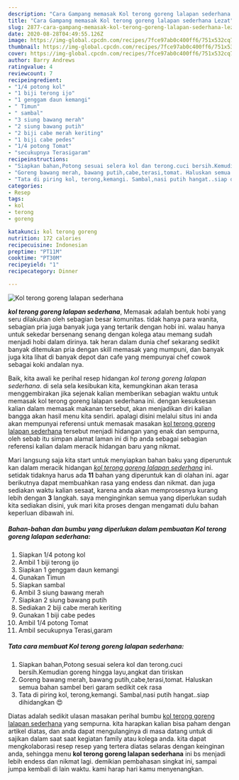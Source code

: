 ```yaml
---
description: "Cara Gampang memasak Kol terong goreng lalapan sederhana Lezat"
title: "Cara Gampang memasak Kol terong goreng lalapan sederhana Lezat"
slug: 2877-cara-gampang-memasak-kol-terong-goreng-lalapan-sederhana-lezat
date: 2020-08-28T04:49:55.126Z
image: https://img-global.cpcdn.com/recipes/7fce97ab0c400ff6/751x532cq70/kol-terong-goreng-lalapan-sederhana-foto-resep-utama.jpg
thumbnail: https://img-global.cpcdn.com/recipes/7fce97ab0c400ff6/751x532cq70/kol-terong-goreng-lalapan-sederhana-foto-resep-utama.jpg
cover: https://img-global.cpcdn.com/recipes/7fce97ab0c400ff6/751x532cq70/kol-terong-goreng-lalapan-sederhana-foto-resep-utama.jpg
author: Barry Andrews
ratingvalue: 4
reviewcount: 7
recipeingredient:
- "1/4 potong kol"
- "1 biji terong ijo"
- "1 genggam daun kemangi"
- " Timun"
- " sambal"
- "3 siung bawang merah"
- "2 siung bawang putih"
- "2 biji cabe merah keriting"
- "1 biji cabe pedes"
- "1/4 potong Tomat"
- "secukupnya Terasigaram"
recipeinstructions:
- "Siapkan bahan,Potong sesuai selera kol dan terong.cuci bersih.Kemudian goreng hingga layu,angkat dan tiriskan"
- "Goreng bawang merah, bawang putih,cabe,terasi,tomat. Haluskan semua bahan sambel beri garam sedikit cek rasa"
- "Tata di piring kol, terong,kemangi. Sambal,nasi putih hangat..siap dihidangkan 😍"
categories:
- Resep
tags:
- kol
- terong
- goreng

katakunci: kol terong goreng 
nutrition: 172 calories
recipecuisine: Indonesian
preptime: "PT11M"
cooktime: "PT30M"
recipeyield: "1"
recipecategory: Dinner

---
```



![Kol terong goreng lalapan sederhana](https://img-global.cpcdn.com/recipes/7fce97ab0c400ff6/751x532cq70/kol-terong-goreng-lalapan-sederhana-foto-resep-utama.jpg)

<b><i>kol terong goreng lalapan sederhana</i></b>, Memasak adalah bentuk hobi yang seru dilakukan oleh sebagian besar komunitas. tidak hanya para wanita, sebagian pria juga banyak juga yang tertarik dengan hobi ini. walau hanya untuk sekedar bersenang senang dengan kolega atau memang sudah menjadi hobi dalam dirinya. tak heran dalam dunia chef sekarang sedikit banyak ditemukan pria dengan skill memasak yang mumpuni, dan banyak juga kita lihat di banyak depot dan cafe yang mempunyai chef cowok sebagai koki andalan nya.

Baik, kita awali ke perihal resep hidangan <i>kol terong goreng lalapan sederhana</i>. di sela sela kesibukan kita, kemungkinan akan terasa menggembirakan jika sejenak kalian memberikan sebagian waktu untuk memasak kol terong goreng lalapan sederhana ini. dengan kesuksesan kalian dalam memasak makanan tersebut, akan menjadikan diri kalian bangga akan hasil menu kita sendiri. apalagi disini melalui situs ini anda akan mempunyai referensi untuk memasak masakan <u>kol terong goreng lalapan sederhana</u> tersebut menjadi hidangan yang enak dan sempurna, oleh sebab itu simpan alamat laman ini di hp anda sebagai sebagian referensi kalian dalam meracik hidangan baru yang nikmat.




Mari langsung saja kita start untuk menyiapkan bahan baku yang diperuntuk kan dalam meracik hidangan <u><i>kol terong goreng lalapan sederhana</i></u> ini. setidak tidaknya harus ada <b>11</b> bahan yang diperuntuk kan di olahan ini. agar berikutnya dapat membuahkan rasa yang endess dan nikmat. dan juga sediakan waktu kalian sesaat, karena anda akan memprosesnya kurang lebih dengan <b>3</b> langkah. saya menginginkan semua yang diperlukan sudah kita sediakan disini, yuk mari kita proses dengan mengamati dulu bahan keperluan dibawah ini.

<!--inarticleads1-->

##### Bahan-bahan dan bumbu yang diperlukan dalam pembuatan Kol terong goreng lalapan sederhana:

1. Siapkan 1/4 potong kol
1. Ambil 1 biji terong ijo
1. Siapkan 1 genggam daun kemangi
1. Gunakan  Timun
1. Siapkan  sambal
1. Ambil 3 siung bawang merah
1. Siapkan 2 siung bawang putih
1. Sediakan 2 biji cabe merah keriting
1. Gunakan 1 biji cabe pedes
1. Ambil 1/4 potong Tomat
1. Ambil secukupnya Terasi,garam




<!--inarticleads2-->

##### Tata cara membuat Kol terong goreng lalapan sederhana:

1. Siapkan bahan,Potong sesuai selera kol dan terong.cuci bersih.Kemudian goreng hingga layu,angkat dan tiriskan
1. Goreng bawang merah, bawang putih,cabe,terasi,tomat. Haluskan semua bahan sambel beri garam sedikit cek rasa
1. Tata di piring kol, terong,kemangi. Sambal,nasi putih hangat..siap dihidangkan 😍




Diatas adalah sedikit ulasan masakan perihal bumbu <u>kol terong goreng lalapan sederhana</u> yang sempurna. kita harapkan kalian bisa paham dengan artikel diatas, dan anda dapat mengulanginya di masa datang untuk di sajikan dalam saat saat kegiatan family atau kolega anda. kita dapat mengkolaborasi resep resep yang tertera diatas selaras dengan keinginan anda, sehingga menu <b>kol terong goreng lalapan sederhana</b> ini bs menjadi lebih endess dan nikmat lagi. demikian pembahasan singkat ini, sampai jumpa kembali di lain waktu. kami harap hari kamu menyenangkan.
